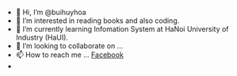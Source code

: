 - 👋 Hi, I’m @buihuyhoa
- 👀 I’m interested in reading books and also coding. 
- 🌱 I’m currently learning Infomation System at HaNoi University of Industry (HaUI).
- 💞️ I’m looking to collaborate on ...
- 📫 How to reach me ... [Facebook](https://www.facebook.com/profile.php?id=100010530429343)
- 

<!---
xatkumaulank/xatkumaulank is a ✨ special ✨ repository because its `README.md` (this file) appears on your GitHub profile.
You can click the Preview link to take a look at your changes.
--->
